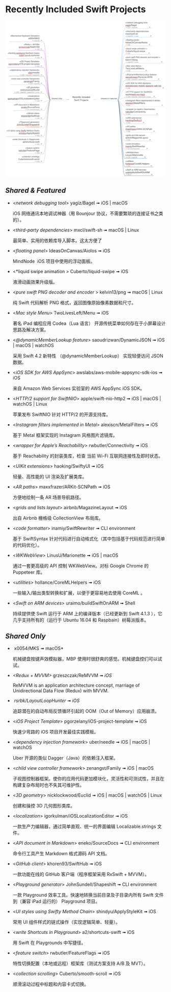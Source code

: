 # Recently Included Swift Projects

![](RecentlyIncludedSwiftProjects.png)

## *Shared & Featured*

- <*network debugging tool*> yagiz/Bagel ➟ iOS | macOS

	iOS 网络通讯本地调试神器（用 Bounjour 协议，不需要繁琐的连接证书之类的）。

- <*third-party dependencies*> mxcl/swift-sh ➟ macOS | Linux

	最简单、实用的依赖库导入脚本。这太方便了

- <*floating panel*> IdeasOnCanvas/Aiolos ➟ iOS

	MindNode  iOS 项目中使用的浮动面板。

- <*liquid swipe animation > Cuberto/liquid-swipe ➟ iOS

	液滑动画效果升级版。

- <*pure swift PNG decoder and encoder* > kelvin13/png ➟ macOS | Linux

	纯 Swift 代码解析 PNG 格式，返回图像原始像素数据和尺寸。

- <*Mac style Menu*> TwoLivesLeft/Menu ➟ iOS

	著名 iPad 编程应用 Codea（Lua 语言） 开源传统菜单如何存在于小屏幕设计思路及解决方案。

- <*@dynamicMemberLookup feature*> saoudrizwan/DynamicJSON ➟ iOS | macOS | watchOS

	采用 Swift 4.2 新特性 （@dynamicMemberLookup） 实现轻便访问 JSON 数据。

- <*iOS SDK for AWS AppSync*> awslabs/aws-mobile-appsync-sdk-ios ➟ iOS

	来自 Amazon Web Services 实验室的 AWS AppSync iOS SDK。

- <*HTTP/2 support for SwiftNIO*> apple/swift-nio-http2 ➟ iOS | macOS | watchOS | Linux

	苹果发布 SwiftNIO 针对 HTTP/2 的开源支持库。

- <*Instagram filters implemented in Metal*> alexiscn/MetalFilters ➟ iOS

	基于 Metal 框架实现的 Instagram 风格图片滤镜库。

- <*wrapper for Apple’s Reachability*> rwbutler/Connectivity ➟ iOS

	基于 Reachability 的封装类库，检查 当前 Wi-Fi 互联网连接性及即时状态。

- <*UIKit extensions*> haoking/SwiftyUI ➟ iOS

	轻量、高性能的 UI 渲染及扩展类库。

- <*AR paths*> maxxfrazer/ARKit-SCNPath ➟ iOS

	方便地绘制一条 AR 场景导航路径。

- <*grids and lists layout*> airbnb/MagazineLayout ➟ iOS

	出自 Airbnb 栅格级 CollectionView 布局库。

- <*code formatter*> inamiy/SwiftRewriter ➟ CLI environment

	基于 SwiftSyntax 针对代码进行自动格式化（其中包括基于代码规范进行简单的代码优化）。

- <*WKWebView*> LinusU/Marionette ➟ iOS | macOS

	通过一套更高级的 API 控制 WKWebView。对标 Google Chrome 的 Puppeteer 库。

- <*utilities*> hollance/CoreMLHelpers ➟ iOS

	一些输入/输出类型转换和扩展，以便于更容易地去使用 CoreML 。

- <*Swift on ARM devices*> uraimo/buildSwiftOnARM ➟ Shell

	持续提供使 Swift 运行于 ARM 上的编译版本（已经更新到 Swift 4.1.3 ），它几乎支持所有的（运行于 Ubuntu 16.04 和 Raspbain）树莓派版本。

## *Shared Only*

- *<Mechanical Keyboard Simulator>* x0054/MKS ➟ macOS*

	机械键盘按键声效模拟器，MBP 使用时很舒爽的感觉。机械键盘控们可以试试。

- *<Redux + MVVM>* grzeszczak/ReMVVM ➟ *iOS*

	ReMVVM is an application architecture concept, marriage of Unidirectional Data Flow (Redux) with MVVM.

- *<tracking autolayout feedback loops> rsrbk/LayoutLoopHunter* ➟ *iOS*

	追踪潜在的自动布局反馈循环引起的 OOM（Out of Memory）应用崩溃。

- <*iOS Project Template*> pgorzelany/iOS-project-template ➟ iOS

	快速少弯路的 iOS 项目开发最佳实践模板。

- <*dependency injection framework*> uber/needle ➟ iOS | macOS | watchOS

	Uber 开源的类似 Dagger（Java）的依赖注入框架。

- <*child view controller framework*> zenangst/Family ➟ iOS | macOS

	子视图控制器框架。使你的应用代码更加模块化，灵活性和可测试性，并且在构建复杂布局时也不失其可维护性。

- <*3D geometry*> nicklockwood/Euclid ➟ iOS | macOS | watchOS | Linux

	创建和操控 3D 几何图形类库。

- <*localization*> igorkulman/iOSLocalizationEditor ➟ iOS

	一款生产力编辑器，通过简单直观、统一的界面编辑 Localizable.strings 文件。

- <*API document in Markdown*> eneko/SourceDocs ➟ CLI environment

	命令行工具产生 Markdown 格式源码 API 文档。

- <*GitHub client*> khoren93/SwiftHub ➟ iOS

	一款功能在线的 GitHub 客户端（程序框架采用 RxSwift + MVVM）。

- <*Playground generator*> JohnSundell/Shapeshift ➟ CLI environment

	一款 Playground 效率工具。快速地转换当前目录及子目录内所有 Swift 文件到（兼容 iPad 运行的） Playground 项目。

- <*UI styles using Swifty Method Chain*> shindyu/ApplyStyleKit ➟ iOS

	常用 UI 组件样式的链式操作（实现逻辑简单、轻量）。

- <*write Shortcuts in Playground*> a2/shortcuts-swift ➟ iOS

	用 Swift 在 Playgrounds 中写捷径。

- <*feature switch*> rwbutler/FeatureFlags ➟ iOS

	特性切换配置（本地或远程）框架库（测试方案支持 A/B 及 MVT）。

- <*collection scrolling*> Cuberto/smooth-scroll ➟ iOS

	顺滑滚动过程中标题和内容卡式切换。

